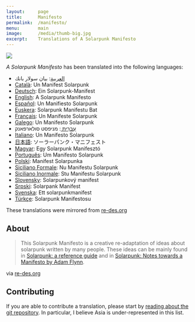 ```yaml
---
layout:     page
title:      Manifesto
permalink:  /manifesto/
menu:       main
image:      /media/thumb-big.jpg
excerpt:    Translations of A Solarpunk Manifesto
---
```


<p>
    <img src="{{ site.baseurl }}/media/headers/aerial-4.jpg">
</p>

*A Solarpunk Manifesto* has been translated into the following languages:

- [العربية](/solarpunk/manifesto/arabic.html): بيان سولار بانك
- [Català](/solarpunk/manifesto/catala.html): Un Manifest Solarpunk
- [Deutsch](/solarpunk/manifesto/deutsch.html): Ein Solarpunk-Manifest
- [English](/solarpunk/manifesto/english.html): A Solarpunk Manifesto
- [Español](/solarpunk/manifesto/espanol.html): Un Manifiesto Solarpunk
- [Euskera](/solarpunk/manifesto/euskera.html): Solarpunk Manifestu Bat
- [Français](/solarpunk/manifesto/francais.html): Un Manifeste Solarpunk
- [Galego](/solarpunk/manifesto/galego.html): Un Manifesto Solarpunk
- [עִברִית ](/solarpunk/manifesto/hebrew.html): מניפסט סולארפאנק
- [Italiano](/solarpunk/manifesto/italiano.html): Un Manifesto Solarpunk
- [日本語](/solarpunk/manifesto/japanese.html): ソーラーパンク・マニフェスト
- [Magyar](/solarpunk/manifesto/magyar.html): Egy Solarpunk Manifesztó
- [Português](/solarpunk/manifesto/portugues.html): Um Manifesto Solarpunk
- [Polski](/solarpunk/manifesto/polski.html): Manifest Solarpunka
- [Siciliano Formale](/solarpunk/manifesto/siciliano-formale.html): Nu Manifestu Solarpunk
- [Siciliano Inormale](/solarpunk/manifesto/siciliano-informale.html): Stu Manifestu Solarpunk
- [Slovensky](/solarpunk/manifesto/slovensky.html): Solarpunkový manifest
- [Srpski](/solarpunk/manifesto/srpski.html): Solarpank Manifest
- [Svenska](/solarpunk/manifesto/svenska.html): Ett solarpunkmanifest
- [Türkçe](/solarpunk/manifesto/turkish.html): Solarpunk Manifestosu

These translations were mirrored from [re-des.org](http://www.re-des.org/un-manifiesto-solarpunk-todos-los-idiomas/)

## About

> This Solarpunk Manifesto is a creative re-adaptation of ideas about solarpunk written by many people. These ideas can be mainly found in [Solarpunk: a reference guide](https://medium.com/solarpunks/solarpunk-a-reference-guide-8bcf18871965) and in [Solarpunk: Notes towards a Manifesto by Adam Flynn](https://hieroglyph.asu.edu/2014/09/solarpunk-notes-toward-a-manifesto/).

via [re-des.org](http://www.re-des.org/a-solarpunk-manifesto/)

## Contributing

If you are able to contribute a translation, please start by [reading about the git repository](https://iandennismiller.github.io/solarpunk/about/).
In particular, I believe Asia is under-represented in this list.
